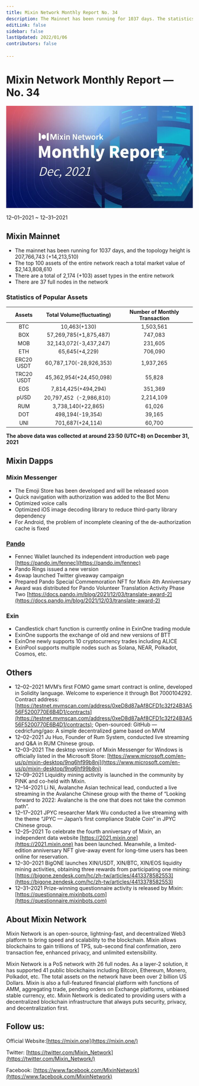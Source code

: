 ```yaml
---
title: Mixin Network Monthly Report No. 34
description: The Mainnet has been running for 1037 days. The statistics of popular assets are listed. Ecosystem development, with Mixin Messenger, Pando, exin and other AMA crypto events. To celebrate the fourth anniversary of Mixin, an independent data website has been launched.
editLink: false
sidebar: false
lastUpdated: 2022/01/06
contributors: false

---
```


# Mixin Network Monthly Report — No. 34

![monthly-report](./monthly-34.jpeg)

12–01–2021 ~ 12–31–2021

## Mixin Mainnet

- The mainnet has been running for 1037 days, and the topology height is 207,766,743 (+14,213,510)
- The top 100 assets of the entire network reach a total market value of $2,143,808,610
- There are a total of 2,174 (+103) asset types in the entire network
- There are 37 full nodes in the network


### Statistics of Popular Assets

| Assets     | Total Volume(fluctuating) | Number of Monthly Transaction |
|:----------:|:-------------------------:|:-----------------------------:|
| BTC        | 10,463(+130)            | 1,503,561 |
| BOX        | 57,269,785(+1,875,487)  | 747,083   |
| MOB        | 32,143,072(-3,437,247)  | 231,605   |
| ETH        | 65,645(+4,229)          | 706,090   |
| ERC20 USDT | 60,787,170(-28,926,353) | 1,937,265 |
| TRC20 USDT | 45,362,954(+24,450,098) | 55,828    |
| EOS        | 7,814,425(+494,294)     | 351,369   |
| pUSD       | 20,797,452（-2,986,810）  | 2,214,109 |
| RUM        | 3,738,140(+22,865)      | 61,026    |
| DOT        | 498,194(-19,354)        | 39,165    |
| UNI        | 701,687(+24,114)        | 60,700    |

  **The above data was collected at around 23:50 (UTC+8) on December 31, 2021**

## Mixin Dapps

### Mixin Messenger

- The Emoji Store has been developed and will be released soon
- Quick navigation with authorization was added to the Bot Menu
- Optimized voice calls
- Optimized iOS image decoding library to reduce third-party library dependency
- For Android, the problem of incomplete cleaning of the de-authorization cache is fixed

### [Pando](https://pando.im/)

- Fennec Wallet launched its independent introduction web page [https://pando.im/fennec](https://pando.im/fennec)
- Pando Rings issued a new version
- 4swap launched Twitter giveaway campaign
- Prepared Pando Special Commemoration NFT for Mixin 4th Anniversary
- Award was distributed for Pando Volunteer Translation Activity Phase Two [https://docs.pando.im/blog/2021/12/03/translate-award-2](https://docs.pando.im/blog/2021/12/03/translate-award-2)

### Exin

- Candlestick chart function is currently online in ExinOne trading module
- ExinOne supports the exchange of old and new versions of BTT
- ExinOne newly supports 10 cryptocurrency trades including ALICE
- ExinPool supports multiple nodes such as Solana, NEAR, Polkadot, Cosmos, etc.

## Others

- 12–02–2021
  MVM’s first FOMO game smart contract is online, developed in Solidity language. Welcome to experience it through Bot 7000104292. Contract address: [https://testnet.mvmscan.com/address/0xeD8d87aAf8CFD1c32f24B3A556F5200770E6B4D1/contracts](https://testnet.mvmscan.com/address/0xeD8d87aAf8CFD1c32f24B3A556F5200770E6B4D1/contracts); Open-sourced: GitHub — cedricfung/gao: A simple decentralized game based on MVM
- 12–02–2021
  Ju Huo, Founder of Rum System, conducted live streaming and Q&A in RUM Chinese group.
- 12–03–2021
  The desktop version of Mixin Messenger for Windows is officially listed in the Microsoft Store: [https://www.microsoft.com/en-us/p/mixin-desktop/9nq6hf99b8nj](https://www.microsoft.com/en-us/p/mixin-desktop/9nq6hf99b8nj)
- 12–09–2021
  Liquidity mining activity is launched in the community by PINK and co-held with Mixin.
- 12–14–2021
  Li Ni, Avalanche Asian technical lead, conducted a live streaming in the Avalanche Chinese group with the theme of “Looking forward to 2022: Avalanche is the one that does not take the common path”.
- 12–17–2021
  JPYC researcher Mark Wu conducted a live streaming with the theme “JPYC — Japan’s first compliance Stable Coin” in JPYC Chinese group.
- 12–25–2021
  To celebrate the fourth anniversary of Mixin, an independent data website [https://2021.mixin.one](https://2021.mixin.one) has been launched. Meanwhile, a limited-edition anniversary NFT give-away event for long-time users has been online for reservation.
- 12–30–2021
  BigONE launches XIN/USDT, XIN/BTC, XIN/EOS liquidity mining activities, obtaining three rewards from participating one mining: [https://bigone.zendesk.com/hc/zh-tw/articles/4413378582553](https://bigone.zendesk.com/hc/zh-tw/articles/4413378582553)
- 12–31–2021
  Prize-winning questionnaire activity is released by Mixin: [https://questionnaire.mixinbots.com](https://questionnaire.mixinbots.com)

## About Mixin Network

Mixin Network is an open-source, lightning-fast, and decentralized Web3 platform to bring speed and scalability to the blockchain. Mixin allows blockchains to gain trillions of TPS, sub-second final confirmation, zero transaction fee, enhanced privacy, and unlimited extensibility.

Mixin Network is a PoS network with 26 full nodes. As a layer-2 solution, it has supported 41 public blockchains including Bitcoin, Ethereum, Monero, Polkadot, etc. The total assets on the network have been over 2 billion US Dollars. Mixin is also a full-featured financial platform with functions of AMM, aggregating trade, pending orders on Exchange platforms, unbiased stable currency, etc. Mixin Network is dedicated to providing users with a decentralized blockchain infrastructure that always puts security, privacy, and decentralization first.

## Follow us:

Official Website:[https://mixin.one](https://mixin.one/)

Twitter: [https://twitter.com/Mixin_Network](https://twitter.com/Mixin_Network/)

Facebook: [https://www.facebook.com/MixinNetwork](https://www.facebook.com/MixinNetwork)
